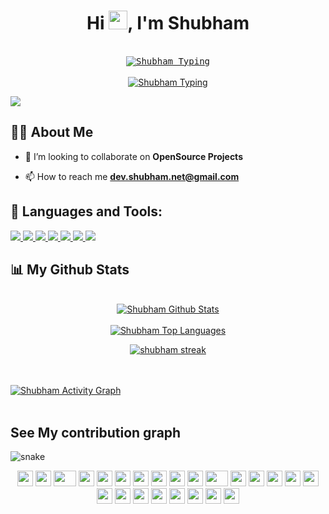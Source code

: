 <h1 align="center">Hi <img src="https://raw.githubusercontent.com/MartinHeinz/MartinHeinz/master/wave.gif" width="30px">, I'm Shubham</h1></a>

<p align="center">
  <br/>
<kbd>
<a href="https://github.com/su-shubham/github-readme-stats"><img alt="Shubham  Typing" src="https://readme-typing-svg.herokuapp.com?color=%2316FF18&duration=5094&multiline=true&width=500&height=77&lines=shubham%40Helloworld%3A%24+echo+%22++Hello+Everyone%22;shubham%40Helloworld%3A%24+Hello+Everyone" /></a></kbd>
    <br><br>
     <a href="https://github.com/su-shubham/github-readme-stats"><img alt="Shubham  Typing" src="https://readme-typing-svg.herokuapp.com?color=%235EB3FF&duration=5094&lines=I%E2%80%99m+Passionate+Tech+learner;Ubuntu+Enthusiast" /></a>
 <br/>
</p>
 
<a href="https://github.com/shubham8268/github-profile-views-counter">
    <img src="https://komarev.com/ghpvc/?username=su-shubham"></a>

## 🙋‍♂️ About Me


- 👯 I’m looking to collaborate on **OpenSource Projects**

- 📫 How to reach me **dev.shubham.net@gmail.com**


## 🚀 Languages and Tools:

<p align="left"> 
    <a href="#" target="_blank"> <img src="https://img.icons8.com/color/48/000000/c-programming.png"/> </a>
    <a href="#" target="_blank"> <img src="https://img.icons8.com/color/48/000000/java-coffee-cup-logo--v2.png"/> </a> 
    <a href="#" target="_blank"> <img src="https://img.icons8.com/color/48/000000/oracle-logo.png"/> </a> 
    <a href="#" target="_blank"> <img src="https://img.icons8.com/color/48/000000/html-5.png"/> </a> 
    <a href="#" target="_blank"> <img src="https://img.icons8.com/color/48/000000/css3.png"/> </a> 
    <a href="#" target="_blank"> <img src="https://img.icons8.com/color/48/000000/git.png"/> </a> 
    <a href="#" target="_blank"><img src="https://img.icons8.com/color/48/000000/ubuntu.png"/></a>
</p>


## 📊 My Github Stats

<p align="center">
  <br/>
    <a href="https://github.com/su-shubham/github-readme-stats"><img alt="Shubham  Github Stats" src="https://github-readme-stats.vercel.app/api?username=su-shubham&show_icons=true&theme=chartreuse-dark&hide_border=true" /></a>
  <br/><br>
     <a href="https://github.com/su-shubham/github-readme-stats"><img alt="Shubham Top Languages" src="https://github-readme-stats.vercel.app/api/top-langs/?username=su-shubham&layout=compact&theme=chartreuse-dark&hide_border=true" /></a>
</p>
<p align="center">
    <a href="https://github.com/su-shubham/github-readme-streak-stats">
        <img alt="shubham streak" src="http://github-readme-streak-stats.herokuapp.com?user=su-shubham&theme=chartreuse-dark&hide_border=true"/>
    </a>
</p>
<br/>
<br/>
<a href="https://github.com/su-shubham/github-readme-activity-graph"><img alt="Shubham Activity Graph" src="https://activity-graph.herokuapp.com/graph?username=su-shubham&bg_color=0D1117&color=5BCDEC&line=7CFC00&point=FFFFFF&hide_border=true" /></a>
<br/>
<br/>




## See My contribution graph 

 
![snake](https://user-images.githubusercontent.com/75021117/151509333-084ee73f-9aae-45fd-a5fe-e50a55f8bd44.svg)


<div align="center">
    <img src="https://cultofthepartyparrot.com/parrots/hd/githubparrot.gif" width="25" height="25"/>
    <img src="https://cultofthepartyparrot.com/flags/hd/iranparrot.gif" width="25" height="25"/>
    <img src="https://cultofthepartyparrot.com/parrots/asyncparrot.gif" width="36" height="25"/>
    <img src="https://cultofthepartyparrot.com/parrots/exceptionallyfastparrot.gif" width="25" height="25"/>
    <img src="https://cultofthepartyparrot.com/parrots/hd/60fpsparrot.gif" width="25" height="25"/>
    <img src="https://cultofthepartyparrot.com/parrots/hd/jumpingparrot.gif" width="25" height="25"/>
    <img src="https://cultofthepartyparrot.com/parrots/hd/opensourceparrot.gif" width="25" height="25"/>
    <img src="https://cultofthepartyparrot.com/parrots/hd/dealwithitnowparrot.gif" width="25" height="25"/>
    <img src="https://cultofthepartyparrot.com/parrots/hd/hypnoparrotlight.gif" width="25" height="25"/>
    <img src="https://cultofthepartyparrot.com/parrots/databaseparrot.gif" width="25" height="25"/>
    <img src="https://cultofthepartyparrot.com/parrots/fixparrot.gif" width="36" height="25"/>
    <img src="https://cultofthepartyparrot.com/parrots/hd/laptop_parrot.gif" width="25" height="25"/>
    <img src="https://cultofthepartyparrot.com/parrots/hd/spinningparrot.gif" width="25" height="25"/>
    <img src="https://cultofthepartyparrot.com/parrots/hd/levitationparrot.gif" width="25" height="25"/>
    <img src="https://cultofthepartyparrot.com/parrots/hd/meldparrot.gif" width="25" height="25"/>
    <img src="https://cultofthepartyparrot.com/parrots/slomoparrot.gif" width="25" height="25"/>
    <img src="https://cultofthepartyparrot.com/parrots/hd/moonwalkingparrot.gif" width="25" height="25"/>
    <img src="https://cultofthepartyparrot.com/parrots/hd/stableparrot.gif" width="25" height="25"/>
    <img src="https://cultofthepartyparrot.com/parrots/hd/scienceparrot.gif" width="25" height="25"/>
    <img src="https://cultofthepartyparrot.com/parrots/hd/pirateparrot.gif" width="25" height="25"/>
    <img src="https://cultofthepartyparrot.com/parrots/hd/footballparrot.gif" width="25" height="25"/>
    <img src="https://cultofthepartyparrot.com/parrots/hd/illuminatiparrot.gif" width="25" height="25"/>
    <img src="https://cultofthepartyparrot.com/parrots/hd/hypnoparrotdark.gif" width="25" height="25"/>
    <img src="https://cultofthepartyparrot.com/parrots/hd/mustacheparrot.gif" width="25" height="25"/>
</div>

